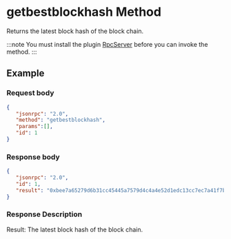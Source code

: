 # getbestblockhash Method

Returns the latest block hash of the block chain.

:::note
You must install the plugin [RpcServer](https://github.com/neo-project/neo-modules/releases) before you can invoke the method.
:::

## Example

### Request body

```json
{
   "jsonrpc": "2.0",
   "method": "getbestblockhash",
   "params":[],
   "id": 1
}
```

### Response body

```json
{
   "jsonrpc": "2.0",
   "id": 1,
   "result": "0xbee7a65279d6b31cc45445a7579d4c4a4e52d1edc13cc7ec7a41f7b1affdf0ab"
}
```

### Response Description

Result: The latest block hash of the block chain.

